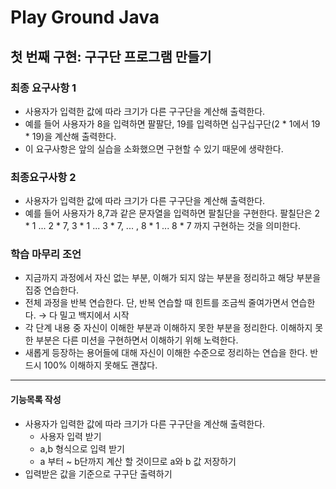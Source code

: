 # Play Ground Java

## 첫 번째 구현: 구구단 프로그램 만들기

### 최종 요구사항 1

- 사용자가 입력한 값에 따라 크기가 다른 구구단을 계산해 출력한다.
- 예를 들어 사용자가 8을 입력하면 팔팔단, 19를 입력하면 십구십구단(2 * 1에서 19 * 19)을 계산해 출력한다.
- 이 요구사항은 앞의 실습을 소화했으면 구현할 수 있기 때문에 생략한다.



### 최종요구사항 2

- 사용자가 입력한 값에 따라 크기가 다른 구구단을 계산해 출력한다.
- 예를 들어 사용자가 8,7과 같은 문자열을 입력하면 팔칠단을 구현한다. 팔칠단은 2 * 1 ... 2 * 7, 3 * 1 ... 3 * 7, ... , 8 * 1 ... 8 * 7 까지 구현하는 것을 의미한다.



### 학습 마무리 조언

- 지금까지 과정에서 자신 없는 부분, 이해가 되지 않는 부분을 정리하고 해당 부분을 집중 연습한다.
- 전체 과정을 반복 연습한다. 단, 반복 연습할 때 힌트를 조금씩 줄여가면서 연습한다. → 다 밀고 백지에서 시작
- 각 단계 내용 중 자신이 이해한 부분과 이해하지 못한 부분을 정리한다. 이해하지 못한 부분은 다른 미션을 구현하면서 이해하기 위해 노력한다.
- 새롭게 등장하는 용어들에 대해 자신이 이해한 수준으로 정리하는 연습을 한다. 반드시 100% 이해하지 못해도 괜찮다.
------

#### 기능목록 작성
- 사용자가 입력한 값에 따라 크기가 다른 구구단을 계산해 출력한다.
  - 사용자 입력 받기
  - a,b 형식으로 입력 받기
  - a 부터 ~ b단까지 계산 할 것이므로 a와 b 값 저장하기
- 입력받은 값을 기준으로 구구단 출력하기
  

